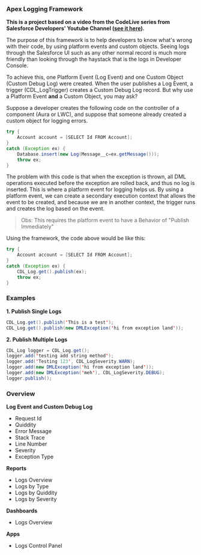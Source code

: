 ### Apex Logging Framework

**This is a project based on a video from the CodeLive series from Salesforce Developers' Youtube Channel ([see it here](https://www.youtube.com/watch?v=m5l7PkaG6h0&ab_channel=SalesforceDevelopers)).**

The purpose of this framework is to help developers to know what's wrong with their code, by using platform events and custom objects. Seeing logs through the Salesforce UI such as any other normal record is much more friendly than looking through the haystack that is the logs in Developer Console.

To achieve this, one Platform Event (Log Event) and one Custom Object (Custom Debug Log) were created. When the user publishes a Log Event, a trigger (CDL_LogTrigger) creates a Custom Debug Log record. But why use a Platform Event **and** a Custom Object, you may ask?

Suppose a developer creates the following code on the controller of a component (Aura or LWC), and suppose that someone already created a custom object for logging errors.

```java
try {
    Account account = [SELECT Id FROM Account];
}
catch (Exception ex) {
    Database.insert(new Log(Message__c=ex.getMessage()));
    throw ex;
}
```

The problem with this code is that when the exception is thrown, all DML operations executed before the exception are rolled back, and thus no log is inserted. This is where a platform event for logging helps us. By using a platform event, we can create a secondary execution context that allows the event to be created, and because we are in another context, the trigger runs and creates the log based on the event.

> Obs: This requires the platform event to have a Behavior of "Publish Immediately"

Using the framework, the code above would be like this:

```java
try {
    Account account = [SELECT Id FROM Account];
}
catch (Exception ex) {
    CDL_Log.get().publish(ex);
    throw ex;
}
```

### Examples

**1. Publish Single Logs**

```java
CDL_Log.get().publish('This is a test');
CDL_Log.get().publish(new DMLException('hi from exception land'));
```

**2. Publish Multiple Logs**

```java
CDL_Log logger = CDL_Log.get();
logger.add('testing add string method');
logger.add('Testing 123', CDL_LogSeverity.WARN);
logger.add(new DMLException('hi from exception land'));
logger.add(new DMLException('meh'), CDL_LogSeverity.DEBUG);
logger.publish();
```

### Overview

**Log Event and Custom Debug Log**
- Request Id
- Quiddity
- Error Message
- Stack Trace
- Line Number
- Severity
- Exception Type

**Reports**
- Logs Overview
- Logs by Type
- Logs by Quiddity
- Logs by Severity

**Dashboards**
- Logs Overview

**Apps**
- Logs Control Panel